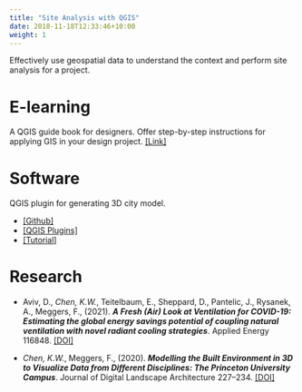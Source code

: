 ```yaml
---
title: "Site Analysis with QGIS"
date: 2018-11-18T12:33:46+10:00
weight: 1
---
```


Effectively use geospatial data to understand the context and perform site analysis for a project.

# E-learning
A QGIS guide book for designers. Offer step-by-step instructions for applying GIS in your design project. <a href="https://chenkianwee.github.io/gis4design" target="_blank">[Link]</a>

# Software
QGIS plugin for generating 3D city model. 

- <a href="https://github.com/chenkianwee/gis3d" target="_blank">[Github]</a> 
- <a href="https://plugins.qgis.org/plugins/gis3d/#plugin-versions" target="_blank">[QGIS Plugins]</a> 
- <a href="https://chenkianwee.github.io/gis4design/docs/02/03_princeton2.html" target="_blank">[Tutorial]</a>

# Research
- Aviv, D., *Chen, K.W.*, Teitelbaum, E., Sheppard, D., Pantelic, J., Rysanek, A., Meggers, F., (2021). ***A Fresh (Air) Look at Ventilation for COVID-19: Estimating the global energy savings potential of coupling natural ventilation with novel radiant cooling strategies***. Applied Energy 116848. <a href="https://doi.org/10.1016/j.apenergy.2021.116848" target="_blank">[DOI]</a>

- *Chen, K.W.*, Meggers, F., (2020). ***Modelling the Built Environment in 3D to Visualize Data from Different Disciplines: The Princeton University Campus***. Journal of Digital Landscape Architecture 227–234. <a href="https://doi.org/doi:10.14627/537690024" target="_blank">[DOI]</a>